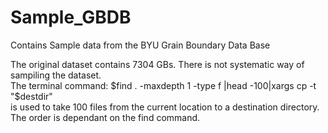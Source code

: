 # Sample_GBDB
Contains Sample data from the BYU Grain Boundary Data Base

The original dataset contains 7304 GBs. There is not systematic way of sampiling the dataset. <br>
The terminal command: $find . -maxdepth 1 -type f |head -100|xargs cp -t "$destdir" <br>
is used to take 100 files from the current location to a destination directory. <br>
The order is dependant on the find command.
